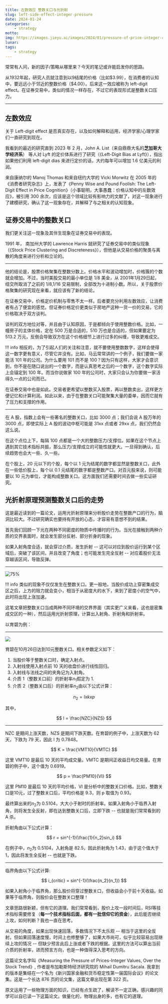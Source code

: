 ```yaml
---
title: 左数效应 整数关口与光折射
slug: left-side-effect-integer-pressure
date: 2024-01-24
categories:
    - strategy
motto:
img: https://images.jieyu.ai/images/2024/01/pressure-of-price-integer-cat.jpg
lunar:
tags: 
    - strategy
---
```


常常有人问，新的因子/策略从哪里来？今天的笔记或许能启发你的思路。

从1932年起，研究人员就注意到以9结尾的价格（比如\$3.99），在消费者的认知中，要远远小于邻近的整数价格（\$4.00）。后来这一效应被称为 left-digit effect。在证券交易中，类似的情况一样存在，不过它的表现形式是整数关口压力。

<!--more-->

---

## 左数效应

关于 Left-digit effect 是否真实存在，以及如何解释和运用，经济学家/心理学家们一直研究到现在。

我看到的最近的研究直到 2023 年 2 月，John A. List（来自鼎鼎大名的**芝加哥大学经济系**） 等人对 Lyft 的定价体系进行了研究（《Left-Digit Bias at Lyft》），指出如果他们利用 left-digit dias 来进行定价的话，大约每年可以增加 1.6 亿美元的利润。

来自康纳尔的 Manoj Thomas 和来自纽约大学的 Vicki Morwitz 在 2005 年的《消费者研究杂志》上，发表了《Penny Wise and Pound Foolish: The Left-Digit Effect in Price Cognition》（小事聪明，大事愚蠢：价格认知中的左数效应》，被引用 300 余次，应该是这个领域比较有影响力的文献了，对这一现象进行了建模研究，确认了这一现象存在，并解释了与之相关的认知现象。

## 证券交易中的整数关口

我们更关注这一现象及其伴生现象在证券交易中的表现。

1991 年， 南加州大学的 Lawrence Harris 就研究了证券交易中的类似现象（《Stock Price Clustering and Discreteness》），但他是从交易价格的聚类与离散的角度来进行分析和立论的。

---

他的结论是，股票价格聚集在整数分数上。价格水平和波动增加时，价格簇的个数就会增加。不过，当时美股交易的最小单位是 1/8 美金，从 2001年1月29日起，纽交所取消了之前的 1/8,1/16 交易限制，全部改为十进制小数。所以，关于股票价格聚集的研究现在来看，就应该有了新的结论。

在证券交易中，价格定价机制与零售不太一样。后者要充分利用左数效应，让消费者有占了便宜的感觉。但证券价格定价更类似于房地产这种一货一价的交易，它的价格取决于双方谈判。

谈判的双方地位对等，并且由于认知原因，于是都倾向于使用整数价格。比如，一幢房子的主体价格，定在 500 万是合适的，510 万也是合适的，但如果要定为 513.2 万元，反倒会导致双方在这个价格细节上进行过多的纠缠，导致更难成交。

!!! info
    相反的，为了引起人们的关注和注意，就不要使用整数数字，这样会使得这一数字更有意义，尽管它并没有。比如，马云常常讲的一个例子，我们要做一家能活 101 年的公司。为什么要用 101 而不是 100？因为只有这样，大家才会意识到，你不是在随口说出的一个数字，而是认真思考之后的一个数字，这个数字实际上会锚定到 100 年。而当你说做家 100 年的公司时，大家只会认为你要做一家活得久一点的公司而已。

在证券交易中也是如此。交易者更希望以整数买入股票，再以整数卖出，这样更方便记忆和计算利润。如此以来，由于在整数关口可能聚集大量的委单，因而它就有了压力和支撑的作用。

---

在 A 股，指数上会有一些著名的整数关口，比如 3000 点；我们会说 A 股万年的 3000 点，即使实际上 A 股的波动中枢可能是 31xx 点或者 29xx 点，我们仍然会这么说。

在这个点位上下，每隔 100 点都是一个大的整数压力/支撑位。如果在这个节点上遇到其它技术指标共振，那么压力/支撑成立的可能性就更大。一旦得到确认，后续趋势也会大一些、久一些。

在个股上，20 元以下的个股，每个以 1 元为结尾的数字都显然是整数关口，此外在一些低价股上，每个以 0.1 元结尾的数字都是整数产口。对百元股来说，则可能要以 10 元为单位，才能构成整数关口。这方面我们还需要时间去做一些实证研究。

## 光折射原理预测整数关口后的走势

这是最近读到的一篇论文，运用光折射原理来分析股价走势在整数产口的行为，脑洞比较大。不过研究确实也要持有开放的心态，才容易有意想不到的结果。

首先我们回顾一下光在两种不同密度的物质中传播时的行为。当光在接触到两种介质的交界表面时，就会发生部分反射、部分折身的现象。

如果入射角度合适，就会穿过介质，发生折射 -- 这可以对应到股价运行到某个区域后，突破了该区间，并且改变了角度；也可能发生完全反射 -- 对应着股价无法穿越该区间，导致反弹。

---

![75%](https://images.jieyu.ai/images/2024/01/ray-reflection.jpg)



!!! info
    类似的现象不仅仅发生在整数关口。更一般地，当股价成功上穿密集成交区之后，上方的阻力就会变小，相当于从密度大的水下，来到了密度小的空气中，此时将出现上涨加速。

这笔文章把整数关口当成两种不同环境的交界界面（其实更广义来看，这也是密集成交区的一种），然后运用光折射原理，计算出入射角、折射角和折射率。

以育碧为例：

---

![](https://images.jieyu.ai/images/2024/01/ray-refraction-ubi.jpg)

育碧在10月26日达到10元整数关口。相关参数定义如下：

1. 当股价等于整数关口时，确定入射点。
2. 入射线使用入射点前 10 天的收盘价进行线性回归。
3. 入射线与法线之间的夹角记为入射角。
4. 介质 1（整数关口前）的折射率$n_1$假定为 1.
5. 介质 2（整数关口后）的折射率$n_2$由以下公式计算：

$$
n_2 = l x k x p
$$

其中， 

$$
l = \frac{NZC}{NZS}
$$

---

NZC 是期间上涨天数，NZS 是期间下跌天数。在育碧的例子中，上涨天数为 62 天，下跌为 79 天，因此 l 为 0.7848。

$$
K = \frac{VMT10}{VMTC}
$$

这里 VMT10 是最后 10 天的平均成交量。VMTC 是期间正收益日均交易量。在育碧的例子中，这个值为 0.6919。

$$
p = \frac{PM10}{VI}
$$

这里 PM10 是最后 10 天的平均价格，VI 是分析中的整数关口价格。比如，整数关口是10元，过了整数关口后，平均价格是 9.3，则 p 取值为 0.93。

最终算出来的$n_2$为 0.5104，大大小于射时的折射率。如果入射角小于临界入射角，则将发生全反射，即在达到整数关口后，立即下跌 -- 也就是我们常常看到的 A 杀。

折射角由以下公式计算：

$$
r = sin^{-1}(\frac{1}{n_2}sin_i)
$$

在例子中，$n_2$为 0.5104，入射角是 82.5，因此折射角为 1.43，由于这个值大于 1，因此将发生全反射 -- 也就是下跌。

---

临界角由以下公式计算:

$$
i_{critic} = sin^{-1}(\frac{n_2}{n_1})
$$

如果入射角小于临界角，那么股价将穿过整数关口，但收益会小于前十天收益。如果等于临界角，则股价会在整数关口整理！

文章思路很新颖，但有它的道理。我们常常看到，股价上攻一段时间后，RSI等技术指标需要修复（**每一个技术指标后面，都有一批信仰它的资金**），此后能否继续上攻，如何判断？我也一直在思考。

从交易的角度，如果出现快速回落，多数情况下不太乐观 -- 相当于这里的全反射。但如果回落速度慢，时间上也修整够了，如果大市尚可，似乎比较容易出现继续上攻的情况 -- 但缺少预言此后上涨或者下跌的根据。这里的方法可以算出当前介质的折射率，进而预言方向，也是一种值得深入思考的方向。

这篇论文名字叫《Measuring the Pressure of Prices-Integer Values, Over the Stock Trend》, 作者是布加勒斯特经济研究院的 Mihail Dumitru Sacala. 我拿到的版本是集结在一个名为《新兴国家金融和货币稳定性第一届国际会议》的论文集。这是一个长达 876 页的论文集，这篇文章出现在第 322 页。

原文运用了一些物理方面的知识，已经有点生疏了，解读不一定正确，感兴趣的同学可以自已读一下这篇论文。做量化的，物理出身的多，也有它的道理。
